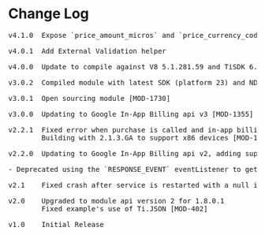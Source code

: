 # Change Log
<pre>
v4.1.0  Expose `price_amount_micros` and `price_currency_code` to Inventory proxy 

v4.0.1  Add External Validation helper

v4.0.0  Update to compile against V8 5.1.281.59 and TiSDK 6.0.0+

v3.0.2  Compiled module with latest SDK (platform 23) and NDK (r10e) [MOD-2154]

v3.0.1  Open sourcing module [MOD-1730]

v3.0.0  Updating to Google In-App Billing api v3 [MOD-1355]

v2.2.1	Fixed error when purchase is called and in-app billing is not supported [MOD-1251, MOD-1262]
		Building with 2.1.3.GA to support x86 devices [MOD-1104]
	
v2.2.0	Updating to Google In-App Billing api v2, adding support for subscriptions [MOD-816]

- Deprecated using the `RESPONSE_EVENT` eventListener to get the synchronous response from each method call. Use the event object that the method returns.

v2.1	Fixed crash after service is restarted with a null intent [MOD-455]

v2.0	Upgraded to module api version 2 for 1.8.0.1
		Fixed example's use of Ti.JSON [MOD-402]

v1.0    Initial Release
